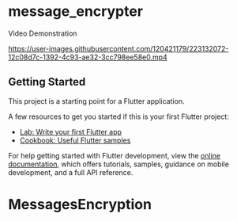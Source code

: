 # message_encrypter

Video Demonstration

https://user-images.githubusercontent.com/120421179/223132072-12c08d7c-1392-4c93-ae32-3cc798ee58e0.mp4


## Getting Started

This project is a starting point for a Flutter application.

A few resources to get you started if this is your first Flutter project:

- [Lab: Write your first Flutter app](https://docs.flutter.dev/get-started/codelab)
- [Cookbook: Useful Flutter samples](https://docs.flutter.dev/cookbook)

For help getting started with Flutter development, view the
[online documentation](https://docs.flutter.dev/), which offers tutorials,
samples, guidance on mobile development, and a full API reference.
# MessagesEncryption
